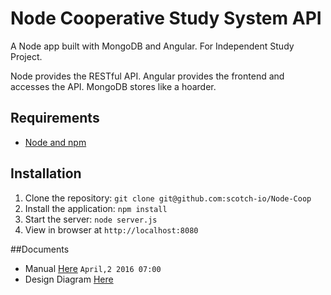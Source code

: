 # Node Cooperative Study System API

A Node app built with MongoDB and Angular. For Independent Study Project.

Node provides the RESTful API. Angular provides the frontend and accesses the API. MongoDB stores like a hoarder.

## Requirements

- [Node and npm](http://nodejs.org)

## Installation

1. Clone the repository: `git clone git@github.com:scotch-io/Node-Coop`
2. Install the application: `npm install`
3. Start the server: `node server.js`
4. View in browser at `http://localhost:8080`

##Documents

- Manual [Here](https://drive.google.com/file/d/0BzSm9skBCYqRTFI4QTdiaUQxZzA/view?usp=sharing) `April,2 2016 07:00`
- Design Diagram [Here](https://drive.google.com/folderview?id=0BzSm9skBCYqRTzRUWl90QlhOdmc&usp=sharing) 
